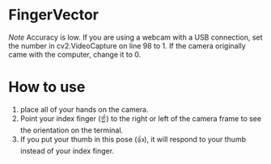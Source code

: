 # FingerVector
*Note* Accuracy is low.
If you are using a webcam with a USB connection, set the number in cv2.VideoCapture on line 98 to 1.
If the camera originally came with the computer, change it to 0.

# How to use

1. place all of your hands on the camera.
2. Point your index finger (☝️) to the right or left of the camera frame to see the orientation on the terminal.
3. If you put your thumb in this pose (👍️), it will respond to your thumb instead of your index finger.
